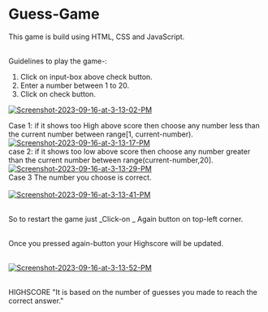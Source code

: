 # Guess-Game
This game is build using HTML, CSS and JavaScript.




<br>Guidelines to play the game-:
1. Click on input-box above check button.
2. Enter a number between 1 to 20.
3. Click on check button.

<a href="https://ibb.co/09Vsc2p"><img src="https://i.ibb.co/3FYR7d5/Screenshot-2023-09-16-at-3-13-02-PM.png" alt="Screenshot-2023-09-16-at-3-13-02-PM" border="0"></a>




Case 1: if it shows too High above score then choose any number less than the current number between range[1, current-number).
<a href="https://ibb.co/2nfMZn3"><img src="https://i.ibb.co/5MfjKMh/Screenshot-2023-09-16-at-3-13-17-PM.png" alt="Screenshot-2023-09-16-at-3-13-17-PM" border="0"></a>
<br>case 2: if it shows too low above score then choose any number greater than the current number between range(current-number,20].
<a href="https://ibb.co/9c7R916"><img src="https://i.ibb.co/5GPqWSm/Screenshot-2023-09-16-at-3-13-29-PM.png" alt="Screenshot-2023-09-16-at-3-13-29-PM" border="0"></a>
<br>Case 3 The number you choose is correct.<br>
<br><a href="https://ibb.co/tBsZZqN"><img src="https://i.ibb.co/PxhTTcb/Screenshot-2023-09-16-at-3-13-41-PM.png" alt="Screenshot-2023-09-16-at-3-13-41-PM" border="0"></a>

<br>So to restart the game just _Click-on _ Again button on top-left corner.

<br>Once you pressed again-button your Highscore will be updated.

<br><a href="https://ibb.co/TkYf68S"><img src="https://i.ibb.co/bPQ0TBZ/Screenshot-2023-09-16-at-3-13-52-PM.png" alt="Screenshot-2023-09-16-at-3-13-52-PM" border="0"></a>

<br>HIGHSCORE "It is based on the number of guesses you made to reach the correct answer."
